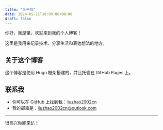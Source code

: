 ```yaml
---
title: "关于我"
date: 2024-05-21T10:00:00+08:00
draft: false
---
```


你好，我是肇。欢迎来到我的个人博客！

这里是我用来记录技术、分享生活和表达想法的地方。

## 关于这个博客
这个博客是使用 Hugo 框架搭建的，并且托管在 GitHub Pages 上。

## 联系我
*   你可以在 GitHub 上找到我：[liuzhao2002cn](https://github.com/liuzhao2002cn)
*   我的邮箱是：liuzhao2002cn@outlook.com

---
很高兴你能来访！
